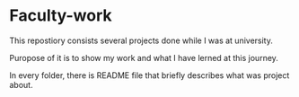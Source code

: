 # Faculty-work

This repostiory consists several projects done while I was at university. 

Puropose of it is to show my work and what I have lerned at this journey.

In every folder, there is README file that briefly describes what was project about.
